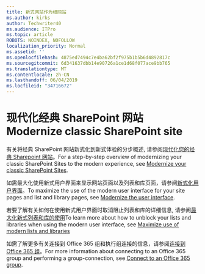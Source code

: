 ```yaml
---
title: 新式网站作为根网站
ms.author: kirks
author: Techwriter40
ms.audience: ITPro
ms.topic: article
ROBOTS: NOINDEX, NOFOLLOW
localization_priority: Normal
ms.assetid: ''
ms.openlocfilehash: 4875ed7494c7e4ba62bf2f975b1b5b6d4892817c
ms.sourcegitcommit: 6d341637dbb14e90726a1ce1d68f077ace9bb765
ms.translationtype: MT
ms.contentlocale: zh-CN
ms.lasthandoff: 06/04/2019
ms.locfileid: "34716672"
---
```

# <a name="modernize-classic-sharepoint-site"></a><span data-ttu-id="ca738-102">现代化经典 SharePoint 网站</span><span class="sxs-lookup"><span data-stu-id="ca738-102">Modernize classic SharePoint site</span></span>

<span data-ttu-id="ca738-103">有关将经典 SharePoint 网站新式化到新式体验的分步概述, 请参阅[现代化您的经典 Sharepoint 网站](https://docs.microsoft.com/en-us/sharepoint/dev/transform/modernize-classic-sites)。</span><span class="sxs-lookup"><span data-stu-id="ca738-103">For a step-by-step overview of modernizing your classic SharePoint Sites to the modern experience, see [Modernize your classic SharePoint Sites](https://docs.microsoft.com/en-us/sharepoint/dev/transform/modernize-classic-sites).</span></span>

<span data-ttu-id="ca738-104">如需最大化使用新式用户界面来显示网站页面以及列表和库页面，请参阅[新式化用户界面](https://docs.microsoft.com/en-us/sharepoint/dev/transform/modernize-userinterface)。</span><span class="sxs-lookup"><span data-stu-id="ca738-104">To maximize the use of the modern user interface for your site pages and list and library pages, see [Modernize the user interface](https://docs.microsoft.com/en-us/sharepoint/dev/transform/modernize-userinterface).</span></span> 

<span data-ttu-id="ca738-105">若要了解有关如何在使用新式用户界面时取消阻止列表和库的详细信息, 请参阅[最大化新式列表和库的使用](https://docs.microsoft.com/en-us/sharepoint/dev/transform/modernize-userinterface-lists-and-libraries)</span><span class="sxs-lookup"><span data-stu-id="ca738-105">To learn more about how to unblock your lists and libraries when using the modern user interface, see [Maximize use of modern lists and libraries](https://docs.microsoft.com/en-us/sharepoint/dev/transform/modernize-userinterface-lists-and-libraries)</span></span>

<span data-ttu-id="ca738-106">如需了解更多有关连接到 Office 365 组和执行组连接的信息，请参阅[连接到 Office 365 组](https://docs.microsoft.com/en-us/sharepoint/dev/transform/modernize-connect-to-office365-group)。</span><span class="sxs-lookup"><span data-stu-id="ca738-106">For more information about connecting to an Office 365 group and performing a group-connection, see [Connect to an Office 365 group](https://docs.microsoft.com/en-us/sharepoint/dev/transform/modernize-connect-to-office365-group).</span></span>
